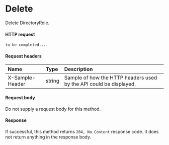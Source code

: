 # Delete

Delete DirectoryRole.
#### HTTP request
<!-- { "blockType": "ignored" } -->
```http
to be completed....
```
#### Request headers
| Name       | Type | Description|
|:---------------|:--------|:----------|
| X-Sample-Header  | string  | Sample of how the HTTP headers used by the API could be displayed.|

#### Request body
Do not supply a request body for this method.


#### Response
If successful, this method returns `204, No Content` response code. It does not return anything in the response body.
